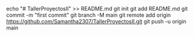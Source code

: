 echo "# TallerProyectosII" >> README.md
git init
git add README.md
git commit -m "first commit"
git branch -M main
git remote add origin https://github.com/Samantha2307/TallerProyectosII.git
git push -u origin main

